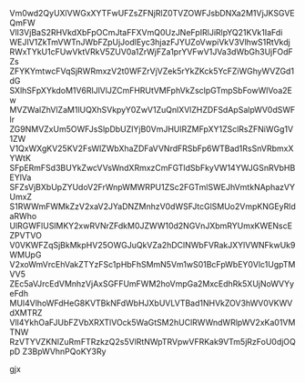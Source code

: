 Vm0wd2QyUXlVWGxXYTFwUFZsZFNjRlZ0TVZOWFJsbDNXa2M1VjJKSGVEQmFW
Vll3VjBaS2RHVkdXbFpOCmJtaFFXVmQ0UzJNeFpIRlJiRlpYQ21KVk1IaFdi
WEJIV1ZkTmVWTnJWbFZpUjJodlEyc3hjazFJYUZoVwpiVkV3VlhwS1RtVkdj
RWxTYkU1cFUwVktVRkV5ZUV0a1ZrWjFZa1prYVFwV1JVa3dWbGh3UjFOdFZs
ZFYKYmtwcFVqSjRWRmxzV2t0WFZrVjVZek5rYkZKck5YcFZiWGhyWVZGd1dG
SXlhSFpXYkdoM1V6RlJlVlJZCmFHRUtVMFphVkZsclpGTmpSbFowWlVoa2Ew
MVZWalZhVlZaM1lUQXhSVkpyY0ZwV1ZuQnlXVlZHZDFSdApSalpWV0dSWFlr
ZG9NMVZxUm5OWFJsSlpDbUZIYjB0VmJHUlRZMFpXY1ZSclRsZFNiWGg1V1ZW
V1QxWXgKV25KV2FsWlZWbXhaZDFaVVNrdFRSbFp6WTBad1RsSnVRbmxXYWtK
SFpERmFSd3BUYkZwcVVsWndXRmxzCmFGTldSbFkyVW14YWJGSnRVbHBEYlVa
SFZsVjBXbUpZYUdoV2FrWnpWMWRPU1ZSc2FGTmlSWEJhVmtkNAphazVYUmxZ
S1RWWmFWMkZzV2xaV2JYaDNZMnhzV0dWSFJtcGlSMUo2VmpKNGEyRldaRWho
UlRGWFlUSlMKY2xwRVNrZFdkM0JZWW10d2NGVnJXbmRYUmxKWENscEZPVTVO
V0VKWFZqSjBkMkpHV25OWGJuQkVZa2hDClNWbFVRakJXYlVWNFkwUk9WMUpG
V2xoWmVrcEhVakZTYzFSc1pHbFhSMmN5Vm1wS01BcFpWbEY0Vlc1UgpTMVV5
ZEc5aVJrcEdVMnhzVjAxSGFFUmFWM2hoVmpGa2MxcEdhRk5XUjNoWVYyeFdh
MUl4VlhoWFdHeG8KVTBkNFdWbHJXbUVLVTBad1NHVkZOV3hWV0VKWVdXMTRZ
Vll4YkhOaFJUbFZVbXRXTlVOck5WaGtSM2hUClRWWndWRlpWV2xKa01VMTNW
RzVTYVZKNlZuRmFTRzkzQ2s5VlRtNWpTRVpwVFRKak9VTm5jRzFoU0djOQpD
Z3BpWVhnPQoKY3Ry

gjx